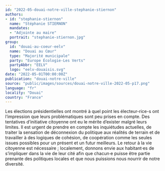 ```yaml
---
id: "2022-05-douai-notre-ville-stephanie-stiernon"
authors:
- id: "stephanie-stiernon"
  name: "Stéphanie STIERNON"
  mandates: 
  - "Adjointe au maire"
  portrait: "stephanie-stiernon.jpg"
group:
  id: "douai-au-coeur-eelv"
  name: "Douai au Cœur"
  type: "Majorité municipale"
  party: "Europe Écologie-Les Verts"
  partyAbbr: "EELV"
  logo: "eelv-douaisis.svg"
date: "2022-05-01T00:00:00Z"
publication: "douai-notre-ville"
source: "public/images/sources/douai-notre-ville-2022-05-p17.png"
language: "fr"
locality: "Douai"
country: "France"
---
```


Les élections présidentielles ont montré à quel point les électeur-rice-s ont l’impression que leurs problématiques sont peu prises en compte. Des tentatives d’initiative citoyenne ont eu le mérite d’exister malgré leurs limites.
Il est urgent de prendre en compte les inquiétudes actuelles, de traiter la sensation de déconnexion du politique aux réalités de terrain et de travailler à des logiques de cohésion, de coopération comme les seules issues possibles pour un présent et un futur meilleurs.
Le retour à la vie citoyenne est nécessaire ; localement, donnons envie aux habitant·es de s’impliquer dans la vie de leur cité afin que chacun·e puisse être partie prenante des politiques locales et que nous puissions nous nourrir de notre diversité.
